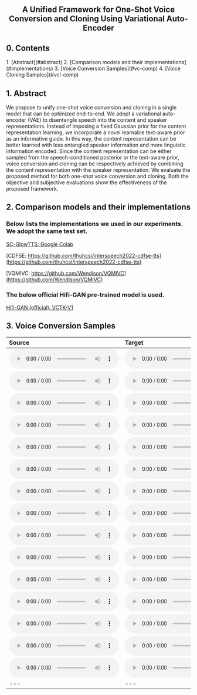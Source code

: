 <h2><center> A Unified Framework for One-Shot Voice Conversion and Cloning Using Variational Auto-Encoder </center></h2>

<h2>0. Contents</h2>
1. [Abstract](#abstract)
2. [Comparison models and their implementations](#implementations)
3. [Voice Conversion Samples](#vc-comp)
4. [Voice Cloning Samples](#vcl-comp)

<h2>1. Abstract<a name="abstract"></a></h2>

We propose to unify one-shot voice conversion and cloning in a single model that can be optimized end-to-end. We adopt a variational auto-encoder (VAE) to disentangle speech into the content and speaker representations. Instead of imposing a fixed Gaussian prior for the content representation learning, we incorporate a novel learnable text-aware prior as an informative guide. In this way, the content representation can be better learned with less entangled speaker information and more linguistic information encoded. Since the content representation can be either sampled from the speech-conditioned posterior or the text-aware prior, voice conversion and cloning can be respectively achieved by combining the content representation with the speaker representation. We evaluate the proposed method for both one-shot voice conversion and cloning. Both the objective and subjective evaluations show the effectiveness of the proposed framework. 


<h2>2. Comparison models and their implementations<a name="implementations"></a></h2>

<h3>Below lists the implementations we used in our experiments. We adopt the same test set.</h3>

[SC-GlowTTS: Google Colab](https://colab.research.google.com/drive/1yyQDc-xWCqa2g-d1joW_goqbYZKaImsJ?usp=sharing)

[CDFSE: https://github.com/thuhcsi/interspeech2022-cdfse-tts](https://github.com/thuhcsi/interspeech2022-cdfse-tts)

[VQMIVC: https://github.com/Wendison/VQMIVC](https://github.com/Wendison/VQMIVC)

<h3>The below official Hifi-GAN pre-trained model is used.</h3>

[Hifi-GAN (official): VCTK-V1](https://drive.google.com/drive/folders/1vJlfkwR7Uyheq2U5HrPnfTm-tzwuNuey)

<h2>3. Voice Conversion Samples<a name="vc-comp"></a></h2>

| **Source** | **Target** | **VQMIVC**  |**SC-GlowTTS**| **VVC** | **VVCC(ours)**|
| :--- | :--- | :--- | :--- | :--- | :--- |
| <audio src="wavs/voice_conversion/0.hifi-gan-src/vc-p225_166-to-p234.wav" controls preload></audio> | <audio src="wavs/voice_conversion/targets/vc-p225_166-to-p234.wav" controls preload></audio> | <audio src="wavs/voice_conversion/1.vqmivc/vc-p225_166-to-p234.wav" controls preload></audio> | <audio src="wavs/voice_conversion/2.sc-glowtts/vc-p225_166-to-p234.wav" controls preload></audio> | <audio src="wavs/voice_conversion/3.vvc/vc-p225_166-to-p234.wav" controls preload></audio> | <audio src="wavs/voice_conversion/4.vvcc/vc-p225_166-to-p234.wav" controls preload></audio> |
| <audio src="wavs/voice_conversion/0.hifi-gan-src/vc-p225_363-to-p335.wav" controls preload></audio> | <audio src="wavs/voice_conversion/targets/vc-p225_363-to-p335.wav" controls preload></audio> | <audio src="wavs/voice_conversion/1.vqmivc/vc-p225_363-to-p335.wav" controls preload></audio> | <audio src="wavs/voice_conversion/2.sc-glowtts/vc-p225_363-to-p335.wav" controls preload></audio> | <audio src="wavs/voice_conversion/3.vvc/vc-p225_363-to-p335.wav" controls preload></audio> | <audio src="wavs/voice_conversion/4.vvcc/vc-p225_363-to-p335.wav" controls preload></audio> |
| <audio src="wavs/voice_conversion/0.hifi-gan-src/vc-p234_045-to-p302.wav" controls preload></audio> | <audio src="wavs/voice_conversion/targets/vc-p234_045-to-p302.wav" controls preload></audio> | <audio src="wavs/voice_conversion/1.vqmivc/vc-p234_045-to-p302.wav" controls preload></audio> | <audio src="wavs/voice_conversion/2.sc-glowtts/vc-p234_045-to-p302.wav" controls preload></audio> | <audio src="wavs/voice_conversion/3.vvc/vc-p234_045-to-p302.wav" controls preload></audio> | <audio src="wavs/voice_conversion/4.vvcc/vc-p234_045-to-p302.wav" controls preload></audio> |
| <audio src="wavs/voice_conversion/0.hifi-gan-src/vc-p234_115-to-p347.wav" controls preload></audio> | <audio src="wavs/voice_conversion/targets/vc-p234_115-to-p347.wav" controls preload></audio> | <audio src="wavs/voice_conversion/1.vqmivc/vc-p234_115-to-p347.wav" controls preload></audio> | <audio src="wavs/voice_conversion/2.sc-glowtts/vc-p234_115-to-p347.wav" controls preload></audio> | <audio src="wavs/voice_conversion/3.vvc/vc-p234_115-to-p347.wav" controls preload></audio> | <audio src="wavs/voice_conversion/4.vvcc/vc-p234_115-to-p347.wav" controls preload></audio> |
| <audio src="wavs/voice_conversion/0.hifi-gan-src/vc-p238_021-to-p335.wav" controls preload></audio> | <audio src="wavs/voice_conversion/targets/vc-p238_021-to-p335.wav" controls preload></audio> | <audio src="wavs/voice_conversion/1.vqmivc/vc-p238_021-to-p335.wav" controls preload></audio> | <audio src="wavs/voice_conversion/2.sc-glowtts/vc-p238_021-to-p335.wav" controls preload></audio> | <audio src="wavs/voice_conversion/3.vvc/vc-p238_021-to-p335.wav" controls preload></audio> | <audio src="wavs/voice_conversion/4.vvcc/vc-p238_021-to-p335.wav" controls preload></audio> |
| <audio src="wavs/voice_conversion/0.hifi-gan-src/vc-p238_129-to-p234.wav" controls preload></audio> | <audio src="wavs/voice_conversion/targets/vc-p238_129-to-p234.wav" controls preload></audio> | <audio src="wavs/voice_conversion/1.vqmivc/vc-p238_129-to-p234.wav" controls preload></audio> | <audio src="wavs/voice_conversion/2.sc-glowtts/vc-p238_129-to-p234.wav" controls preload></audio> | <audio src="wavs/voice_conversion/3.vvc/vc-p238_129-to-p234.wav" controls preload></audio> | <audio src="wavs/voice_conversion/4.vvcc/vc-p238_129-to-p234.wav" controls preload></audio> |
| <audio src="wavs/voice_conversion/0.hifi-gan-src/vc-p245_101-to-p238.wav" controls preload></audio> | <audio src="wavs/voice_conversion/targets/vc-p245_101-to-p238.wav" controls preload></audio> | <audio src="wavs/voice_conversion/1.vqmivc/vc-p245_101-to-p238.wav" controls preload></audio> | <audio src="wavs/voice_conversion/2.sc-glowtts/vc-p245_101-to-p238.wav" controls preload></audio> | <audio src="wavs/voice_conversion/3.vvc/vc-p245_101-to-p238.wav" controls preload></audio> | <audio src="wavs/voice_conversion/4.vvcc/vc-p245_101-to-p238.wav" controls preload></audio> |
| <audio src="wavs/voice_conversion/0.hifi-gan-src/vc-p245_117-to-p225.wav" controls preload></audio> | <audio src="wavs/voice_conversion/targets/vc-p245_117-to-p225.wav" controls preload></audio> | <audio src="wavs/voice_conversion/1.vqmivc/vc-p245_117-to-p225.wav" controls preload></audio> | <audio src="wavs/voice_conversion/2.sc-glowtts/vc-p245_117-to-p225.wav" controls preload></audio> | <audio src="wavs/voice_conversion/3.vvc/vc-p245_117-to-p225.wav" controls preload></audio> | <audio src="wavs/voice_conversion/4.vvcc/vc-p245_117-to-p225.wav" controls preload></audio> |
| <audio src="wavs/voice_conversion/0.hifi-gan-src/vc-p248_348-to-p347.wav" controls preload></audio> | <audio src="wavs/voice_conversion/targets/vc-p248_348-to-p347.wav" controls preload></audio> | <audio src="wavs/voice_conversion/1.vqmivc/vc-p248_348-to-p347.wav" controls preload></audio> | <audio src="wavs/voice_conversion/2.sc-glowtts/vc-p248_348-to-p347.wav" controls preload></audio> | <audio src="wavs/voice_conversion/3.vvc/vc-p248_348-to-p347.wav" controls preload></audio> | <audio src="wavs/voice_conversion/4.vvcc/vc-p248_348-to-p347.wav" controls preload></audio> |
| <audio src="wavs/voice_conversion/0.hifi-gan-src/vc-p261_265-to-p225.wav" controls preload></audio> | <audio src="wavs/voice_conversion/targets/vc-p261_265-to-p225.wav" controls preload></audio> | <audio src="wavs/voice_conversion/1.vqmivc/vc-p261_265-to-p225.wav" controls preload></audio> | <audio src="wavs/voice_conversion/2.sc-glowtts/vc-p261_265-to-p225.wav" controls preload></audio> | <audio src="wavs/voice_conversion/3.vvc/vc-p261_265-to-p225.wav" controls preload></audio> | <audio src="wavs/voice_conversion/4.vvcc/vc-p261_265-to-p225.wav" controls preload></audio> |
| <audio src="wavs/voice_conversion/0.hifi-gan-src/vc-p294_176-to-p326.wav" controls preload></audio> | <audio src="wavs/voice_conversion/targets/vc-p294_176-to-p326.wav" controls preload></audio> | <audio src="wavs/voice_conversion/1.vqmivc/vc-p294_176-to-p326.wav" controls preload></audio> | <audio src="wavs/voice_conversion/2.sc-glowtts/vc-p294_176-to-p326.wav" controls preload></audio> | <audio src="wavs/voice_conversion/3.vvc/vc-p294_176-to-p326.wav" controls preload></audio> | <audio src="wavs/voice_conversion/4.vvcc/vc-p294_176-to-p326.wav" controls preload></audio> |
| <audio src="wavs/voice_conversion/0.hifi-gan-src/vc-p302_276-to-p294.wav" controls preload></audio> | <audio src="wavs/voice_conversion/targets/vc-p302_276-to-p294.wav" controls preload></audio> | <audio src="wavs/voice_conversion/1.vqmivc/vc-p302_276-to-p294.wav" controls preload></audio> | <audio src="wavs/voice_conversion/2.sc-glowtts/vc-p302_276-to-p294.wav" controls preload></audio> | <audio src="wavs/voice_conversion/3.vvc/vc-p302_276-to-p294.wav" controls preload></audio> | <audio src="wavs/voice_conversion/4.vvcc/vc-p302_276-to-p294.wav" controls preload></audio> |
| <audio src="wavs/voice_conversion/0.hifi-gan-src/vc-p326_370-to-p245.wav" controls preload></audio> | <audio src="wavs/voice_conversion/targets/vc-p326_370-to-p245.wav" controls preload></audio> | <audio src="wavs/voice_conversion/1.vqmivc/vc-p326_370-to-p245.wav" controls preload></audio> | <audio src="wavs/voice_conversion/2.sc-glowtts/vc-p326_370-to-p245.wav" controls preload></audio> | <audio src="wavs/voice_conversion/3.vvc/vc-p326_370-to-p245.wav" controls preload></audio> | <audio src="wavs/voice_conversion/4.vvcc/vc-p326_370-to-p245.wav" controls preload></audio> |
| <audio src="wavs/voice_conversion/0.hifi-gan-src/vc-p335_366-to-p248.wav" controls preload></audio> | <audio src="wavs/voice_conversion/targets/vc-p335_366-to-p248.wav" controls preload></audio> | <audio src="wavs/voice_conversion/1.vqmivc/vc-p335_366-to-p248.wav" controls preload></audio> | <audio src="wavs/voice_conversion/2.sc-glowtts/vc-p335_366-to-p248.wav" controls preload></audio> | <audio src="wavs/voice_conversion/3.vvc/vc-p335_366-to-p248.wav" controls preload></audio> | <audio src="wavs/voice_conversion/4.vvcc/vc-p335_366-to-p248.wav" controls preload></audio> |
| <audio src="wavs/voice_conversion/0.hifi-gan-src/vc-p347_336-to-p261.wav" controls preload></audio> | <audio src="wavs/voice_conversion/targets/vc-p347_336-to-p261.wav" controls preload></audio> | <audio src="wavs/voice_conversion/1.vqmivc/vc-p347_336-to-p261.wav" controls preload></audio> | <audio src="wavs/voice_conversion/2.sc-glowtts/vc-p347_336-to-p261.wav" controls preload></audio> | <audio src="wavs/voice_conversion/3.vvc/vc-p347_336-to-p261.wav" controls preload></audio> | <audio src="wavs/voice_conversion/4.vvcc/vc-p347_336-to-p261.wav" controls preload></audio> |
| --- | --- | --- | --- | --- | --- |
